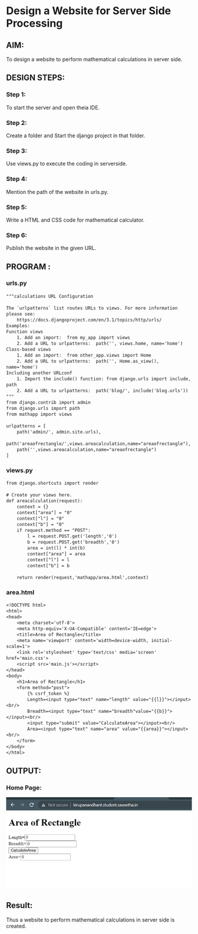 # Design a Website for Server Side Processing

## AIM:
To design a website to perform mathematical calculations in server side.

## DESIGN STEPS:

### Step 1:

To start the server and open theia IDE.

### Step 2:

Create a folder and Start the django project in that folder.

### Step 3:

Use views.py to execute the coding in serverside.

### Step 4:

Mention the path of the website in urls.py.

### Step 5:

Write a HTML and CSS code for mathematical calculator.

### Step 6:

Publish the website in the given URL.

## PROGRAM :
### urls.py
```
"""calculations URL Configuration

The `urlpatterns` list routes URLs to views. For more information please see:
    https://docs.djangoproject.com/en/3.1/topics/http/urls/
Examples:
Function views
    1. Add an import:  from my_app import views
    2. Add a URL to urlpatterns:  path('', views.home, name='home')
Class-based views
    1. Add an import:  from other_app.views import Home
    2. Add a URL to urlpatterns:  path('', Home.as_view(), name='home')
Including another URLconf
    1. Import the include() function: from django.urls import include, path
    2. Add a URL to urlpatterns:  path('blog/', include('blog.urls'))
"""
from django.contrib import admin
from django.urls import path
from mathapp import views

urlpatterns = [
    path('admin/', admin.site.urls),
    path('areaofrectangle/',views.areacalculation,name="areaofrectangle"),
    path('',views.areacalculation,name="areaofrectangle")
]
```
### views.py
```
from django.shortcuts import render

# Create your views here.
def areacalculation(request):
    context = {}
    context["area"] = "0"
    context["l"] = "0"
    context["b"] = "0"
    if request.method == "POST":
        l = request.POST.get('length','0')
        b = request.POST.get('breadth','0')
        area = int(l) * int(b)
        context["area"] = area
        context["l"] = l
        context["b"] = b

    return render(request,'mathapp/area.html',context)
```
### area.html
```
<!DOCTYPE html>
<html>
<head>
    <meta charset='utf-8'>
    <meta http-equiv='X-UA-Compatible' content='IE=edge'>
    <title>Area of Rectangle</title>
    <meta name='viewport' content='width=device-width, initial-scale=1'>
    <link rel='stylesheet' type='text/css' media='screen' href='main.css'>
    <script src='main.js'></script>
</head>
<body>
    <h1>Area of Rectangle</h1>
    <form method="post">
        {% csrf_token %}
        Length=<input type="text" name="length" value="{{l}}"></input><br/>
        Breadth=<input type="text" name="breadth"value="{{b}}"></input><br/>
        <input type="submit" value="CalculateArea"></input><br/>
        Area=<input type="text" name="area" value="{{area}}"></input><br/>
    </form>
</body>
</html>
```
## OUTPUT:
### Home Page:
![op](./op.png)



## Result:

Thus a website to perform mathematical calculations in server side is created.